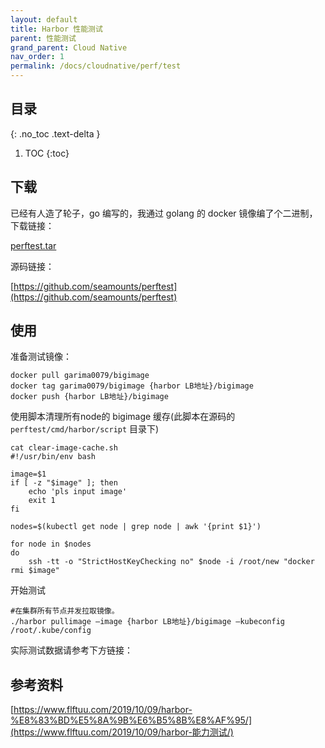 ```yaml
---
layout: default
title: Harbor 性能测试
parent: 性能测试
grand_parent: Cloud Native
nav_order: 1
permalink: /docs/cloudnative/perf/test
---
```


## 目录
{: .no_toc .text-delta }

1. TOC
{:toc}

## 下载

已经有人造了轮子，go 编写的，我通过 golang 的 docker 镜像编了个二进制，下载链接：

[perftest.tar](/output/perftest.tar)

源码链接：

[https://github.com/seamounts/perftest](https://github.com/seamounts/perftest)



## 使用

准备测试镜像：

```shell
docker pull garima0079/bigimage
docker tag garima0079/bigimage {harbor LB地址}/bigimage
docker push {harbor LB地址}/bigimage
```



使用脚本清理所有node的 bigimage 缓存(此脚本在源码的 `perftest/cmd/harbor/script` 目录下)

```shell
cat clear-image-cache.sh
#!/usr/bin/env bash

image=$1
if [ -z "$image" ]; then
    echo 'pls input image'
    exit 1
fi

nodes=$(kubectl get node | grep node | awk '{print $1}')

for node in $nodes
do
    ssh -tt -o "StrictHostKeyChecking no" $node -i /root/new "docker rmi $image"
```



开始测试

```shell
#在集群所有节点并发拉取镜像。
./harbor pullimage –image {harbor LB地址}/bigimage –kubeconfig /root/.kube/config
```



实际测试数据请参考下方链接：

## 参考资料

[https://www.flftuu.com/2019/10/09/harbor-%E8%83%BD%E5%8A%9B%E6%B5%8B%E8%AF%95/](https://www.flftuu.com/2019/10/09/harbor-能力测试/)

